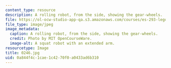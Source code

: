 ```yaml
---
content_type: resource
description: A rolling robot, from the side, showing the gear-wheels.
file: https://ol-ocw-studio-app-qa.s3.amazonaws.com/courses/es-293-lego-robotics-spring-2007/0a844f4c1cae1c4270f0a0433ad6b310_0246.jpg
file_type: image/jpeg
image_metadata:
  caption: A rolling robot, from the side, showing the gear-wheels.
  credit: Photo by MIT OpenCourseWare.
  image-alt: A squat robot with an extended arm.
resourcetype: Image
title: 0246.jpg
uid: 0a844f4c-1cae-1c42-70f0-a0433ad6b310
---
```

